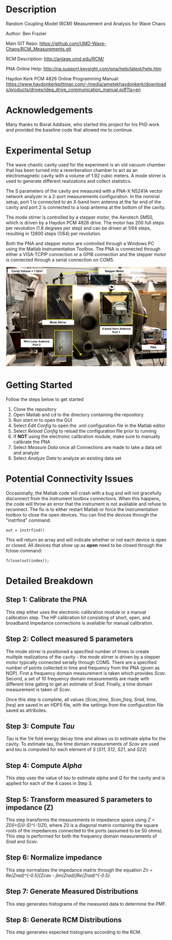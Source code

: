 Description
==========================================================================================
Random Coupling Model (RCM) Measurement and Analysis for Wave Chaos

Author: Ben Frazier 

Main GIT Repo: https://github.com/UMD-Wave-Chaos/RCM_Measurements.git

RCM Description: http://anlage.umd.edu/RCM/

PNA Online Help: http://na.support.keysight.com/pna/help/latest/help.htm

Haydon Kerk PCM 4826 Online Programming Manual: https://www.haydonkerkpittman.com/-/media/ametekhaydonkerk/downloads/products/drives/idea_drive_communication_manual.pdf?la=en

Acknowledgements
==========================================================================================
Many thanks to Bisrat Addissie, who started this project for his PhD work and provided the baseline code that allowed me to continue.

Experimental Setup
==========================================================================================
The wave chaotic cavity used for the experiment is an old vacuum chamber that has been turned into a reverberation chamber to act as an electromagnetic cavity with a volume of 1.92 cubic meters. A mode stirrer is used to generate different realizations and collect statistics.

The S parameters of the cavity are measured with a PNA-X N5241A vector network analyzer in a 2-port measurements configuration. In the nominal setup, port 1 is connected to an X-band horn antenna at the far end of the cavity and port 2 is connected to a loop antenna at the bottom of the cavity.

The mode stirrer is controlled by a stepper motor, the Aerotech SM50, which is driven by a Haydon PCM 4826 drive. The motor has 200 full steps per revolution (1.8 degrees per step) and can be driven at 1/64 steps, resulting in 12800 steps (1/64) per revolution.

Both the PNA and stepper motor are controlled through a Windows PC using the Matlab Instrumentation Toolbox. The PNA is connected through either a VISA-TCPIP connection or a GPIB connection and the stepper motor is connected through a serial connection on COM5.

![Experimental Wave Chaotic Cavity Setup](./images/cavity.png "Experimental Wave Chaotic Cavity Setup")


Getting Started
==========================================================================================
Follow the steps below to get started
1. Clone the repository 
2. Open Matlab and cd to the directory containing the repository 
3. Run *start.m* to open the GUI 
4. Select *Edit Config* to open the .xml configuration file in the Matlab editor 
5. Select *Reload Config* to reload the configuration file prior to running
6. If **NOT** using the electronic calibration module, make sure to manually calibrate the PNA 
7. Select *Measure Data* once all Connections are made to take a data set and analyze 
8. Select *Analyze Data* to analyze an existing data set 

Potential Connectivity Issues
==========================================================================================
Occasionally, the Matlab code will crash with a bug and will not gracefully disconnect from the instrument toolbox connections. When this
happens, the code will throw an error that the instrument is not available and refuse to reconnect. The fix is to either restart Matlab or
force the instrumentation toolbox to close the open devices. You can find the devices through the "instrfind" command:

```
out = instrfind()
```

This will return an array and will indicate whether or not each device is open or closed. All devices that show up as **open** need to be closed
through the fclose command:

```
fclose(out(index));
```

Detailed Breakdown
==========================================================================================
## Step 1: Calibrate the PNA 
This step either uses the electronic calibration module or a manual calibration step. The HP calibration kit consisting of short, open, and broadband impedance connections is available for manual calibration.

## Step 2: Collect measured S parameters 
The mode stirrer is positioned a specified number of times to create mulitple realizations of the cavity - the mode stirrer is driven by a stepper motor typically connected serially
through COM5. There are a specified number of points collected in time and frequency from the PNA (given as NOP). First a frequency domain measurement
is taken which provides *Scav*. Second, a set of 10 frequency domain measurements are made with different time gating to get an estimate of *Srad*.
Finally, a time domain measurement is taken of *Scav*.

Once this step is complete, all values (*Scav_time*, *Scav_freq*, *Srad*, *time*, *freq*) are saved in an HDF5 file, with the settings from the
configuration file saved as attributes. 


## Step 3: Compute *Tau*  
*Tau* is the 1/e fold energy decay time and allows us to estimate alpha for the cavity. To estimate tau, the time domain measurements of *Scav* are used
and *tau* is computed for each element of *S* (*S11*, *S12*, *S21*, and *S22*)

## Step 4: Compute *Alpha* 
This step uses the value of *tau* to estimate *alpha* and *Q* for the cavity and is applied for each of the 4 cases in Step 3.

## Step 5: Transform measured S parameters to impedance (Z) 
This step transforms the measurements to impedance space using *Z = Z0(I+S)(I-S)^{-1}Z0*, where Z0 is a diagonal matrix containing the square roots of the
impedances connected to the ports (assumed to be 50 ohms). This step is performed for both the frequency domain measurements of *Srad* and *Scav*.

## Step 6: Normalize impedance 
This step normalizes the impedance matrix through the equation *Zn = Re(Zrad)^{-0.5}[Zcav - jIm(Zrad)]Re(Zrad)^{-0.5}*.

## Step 7: Generate Measured Distributions 
This step generates histograms of the measured data to determine the PMF.

## Step 8: Generate RCM Distributions 
This step generates expected histograms according to the RCM.